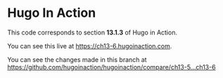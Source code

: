 Hugo In Action
===============

This code corresponds to section **13.1.3** of Hugo in Action.

You can see this live at https://ch13-6.hugoinaction.com.

You can see the changes made in this branch at https://github.com/hugoinaction/hugoinaction/compare/ch13-5...ch13-6

